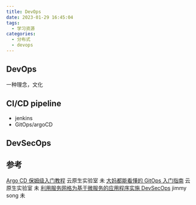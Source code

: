 ```yaml
---
title: DevOps
date: 2023-01-29 16:45:04
tags: 
  - 学习资源
categories:
  - 分布式
  - devops
---
```


<p></p>
<!-- more -->

## DevOps
一种理念，文化

## CI/CD pipeline
+ jenkins
+ GitOps/argoCD

## DevSecOps

## 参考

[Argo CD 保姆级入门教程](https://cloud.tencent.com/developer/article/2153864)  云原生实验室 未
[大妈都能看懂的 GitOps 入门指南](https://cloud.tencent.com/developer/article/2153852)  云原生实验室 未
[利用服务网格为基于微服务的应用程序实施 DevSecOps](https://lib.jimmysong.io/service-mesh-devsecops/)  jimmy song 未

